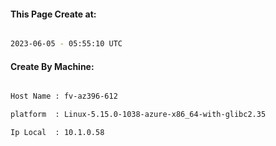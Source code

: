 
   
#### This Page Create at:

```bash

2023-06-05 - 05:55:10 UTC

```

#### Create By Machine:

```bash

Host Name : fv-az396-612

platform  : Linux-5.15.0-1038-azure-x86_64-with-glibc2.35

Ip Local  : 10.1.0.58

```

